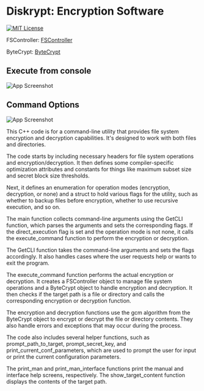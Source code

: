 # Diskrypt: Encryption Software

[![MIT License](https://img.shields.io/badge/License-MIT-orange.svg)](https://github.com/Somorpher/Diskrypt/blob/main/LICENSE) 


FSController: [FSController](https://github.com/Somorpher/FSController)

ByteCrypt: [ByteCrypt](https://github.com/Somorpher/ByteCrypt)

## Execute from console
![App Screenshot](https://github.com/Somorpher/Diskrypt/blob/main/images/remove_image_metadata_9a87000841f99aecc78ee21c90c5162e_66c278b6a4795.png)

## Command Options
![App Screenshot](https://github.com/Somorpher/Diskrypt/blob/main/images/remove_image_metadata_178e06d8f3e02dd5d30b1aaf62a0c2d7_66c278b6a839a.png)

This C++ code is for a command-line utility that provides file system encryption and decryption capabilities. It's designed to work with both files and directories.

The code starts by including necessary headers for file system operations and encryption/decryption. It then defines some compiler-specific optimization attributes and constants for things like maximum subset size and secret block size thresholds.

Next, it defines an enumeration for operation modes (encryption, decryption, or none) and a struct to hold various flags for the utility, such as whether to backup files before encryption, whether to use recursive execution, and so on.

The main function collects command-line arguments using the GetCLI function, which parses the arguments and sets the corresponding flags. If the direct_execution flag is set and the operation mode is not none, it calls the execute_command function to perform the encryption or decryption.

The GetCLI function takes the command-line arguments and sets the flags accordingly. It also handles cases where the user requests help or wants to exit the program.

The execute_command function performs the actual encryption or decryption. It creates a FSController object to manage file system operations and a ByteCrypt object to handle encryption and decryption. It then checks if the target path is a file or directory and calls the corresponding encryption or decryption function.

The encryption and decryption functions use the gcm algorithm from the ByteCrypt object to encrypt or decrypt the file or directory contents. They also handle errors and exceptions that may occur during the process.

The code also includes several helper functions, such as prompt_path_to_target, prompt_secret_key, and print_current_conf_parameters, which are used to prompt the user for input or print the current configuration parameters.

The print_man and print_man_interface functions print the manual and interface help screens, respectively. The show_target_content function displays the contents of the target path.
